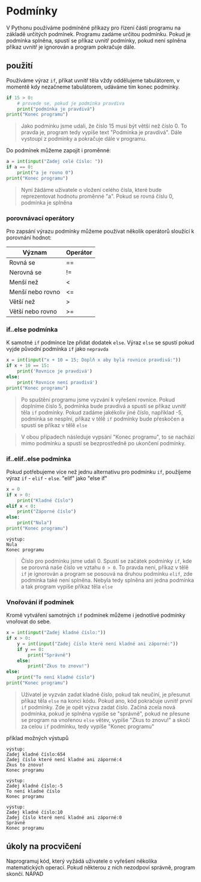 # Podmínky
V Pythonu používáme podmíněné příkazy pro řízení částí programu na základě určitých podmínek. Programu zadáme určitou podmínku. Pokud je podmínka splněna, spustí se příkaz uvnitř podmínky, pokud není splněna příkaz uvnitř je ignorován a program pokračuje dále.

## použití

Používáme výraz `if`, příkat uvnitř těla vždy oddělujeme tabulátorem, v momentě kdy nezačneme tabulátorem, udáváme tím konec podmínky.

```python
if 15 > 0:
    # provede se, pokud je podminka pravdiva
    print("podmínka je pravdivá")
print("Konec programu")
```
>Jako podmínku jsme udali, že číslo 15 musí být větší než číslo 0. To pravda je, program tedy vypíše text "Podmínka je pravdivá". Dále vystoupí z podmínky a pokračuje dále v programu.

Do podmínek můžeme zapojit i proměnné:

```python
a = int(input("Zadej celé číslo: "))
if a == 0:
    print("a je rovno 0")
print("Konec programu")
```

> Nyní žádáme uživatele o vložení celého čísla, které bude reprezentovat hodnotu proměnné "a". Pokud se rovná číslu 0, podmínka je splněna

### porovnávací operátory

Pro zapsání výrazu podmínky můžeme používat několik operátorů sloužící k porovnání hodnot:

|Význam|Operátor|
|------|------|
|Rovná se|==|
|Nerovná se|!=|
|Menší než|<|
|Menší nebo rovno|<=|
|Větší než|>|
|Větší nebo rovno|>=|



### if..else podmínka

K samotné `if` podmínce lze přidat dodatek `else`. Výraz `else` se spustí pokud vyjde původní podmínka `if` jako `nepravda`

```python
x = int(input("x + 10 = 15; Doplň x aby byla rovnice pravdivá:"))
if x + 10 == 15:
    print('Rovnice je pravdivá')
else:
    print('Rovnice není pravdivá')
print("Konec programu")
```
>Po spuštění programu jsme vyzvání k vyřešení rovnice. Pokud doplníme číslo 5, podmínka bude pravdivá a spustí se příkaz uvnitř těla `if` podmínky.
>Pokud zadáme jakékoliv jiné číslo, například -5, podmínka se nesplní, příkaz v tělě `if` podmínky bude přeskočen a spustí se příkaz v tělě `else`

>V obou případech následuje vypsání "Konec programu", to se nachází mimo podmínku a spustí se bezprostředně po ukončení podmínky. 

### if..elif..else podmínka

Pokud potřebujeme více než jednu alternativu pro podmínku `if`, použíjeme výraz `if` - `elif` - `else`. "elif" jako "else if"

```python
x = 0
if x > 0:
    print("Kladné číslo")
elif x < 0:
    print("Záporné číslo")
else:
    print("Nula")
print("Konec programu")
```
```
výstup:
Nula
Konec programu
```

>Číslo pro podmínku jsme udali 0. Spustí se začátek podmínky `if`, kde se porovná naše číslo ve vztahu `0 > 0`. To pravda není, příkaz v tělě `if` je ignorován a program se posouvá na druhou podmínku `elif`, zde podmínka také není splněna.
>Nebyla tedy splněna ani jedna podmínka a tak program vypíše příkaz těla `else`

### Vnořování if podmínek

Kromě vytváření samotných `if` podmínek můžeme i jednotlivé podmínky vnořovat do sebe.

```python
x = int(input("Zadej kladné číslo:"))
if x > 0:
    y = int(input("Zadej číslo které není kladné ani záporné:"))
    if y == 0:
        print("Správně")
    else:
        print("Zkus to znovu!")
else:
    print("To není kladné číslo")
print("Konec programu")
```

>Uživatel je vyzván zadat kladné číslo, pokud tak neučiní, je přesunut příkaz těla `else` na konci kódu. Pokud ano, kód pokračuje uvnitř první `if` podmínky. Zde je opět výzva zadat číslo. Začíná zcela nová podmínka, pokud je splněna vypíše se "správně", pokud ne přesune se program na vnořenou `else` větev, vypíše "Zkus to znovu!" a skočí za celou `if` podmínku, tedy vypíše "Konec programu"

příklad možných výstupů
```
výstup:
Zadej kladné číslo:654
Zadej číslo které není kladné ani záporné:4
Zkus to znovu!
Konec programu
```
```
výstup:
Zadej kladné číslo:-5
To není kladné číslo
Konec programu
```
```
výstup:
Zadej kladné číslo:10
Zadej číslo které není kladné ani záporné:0
Správně
Konec programu
```

## úkoly na procvičení

Naprogramuj kód, který vyžádá uživatele o vyřešení několika matematických operací. Pokud některou z nich nezodpoví správně, program skončí. NÁPAD
